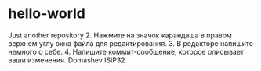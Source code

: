 # hello-world
Just another repository
2.	Нажмите на  значок карандаша в правом верхнем углу окна файла для редактирования.
3.	В редакторе напишите немного о себе.
4.	Напишите коммит-сообщение, которое описывает ваши изменения.
Domashev ISiP32
